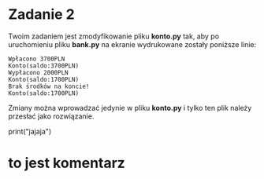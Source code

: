 # Zadanie 2

Twoim zadaniem jest zmodyfikowanie pliku **konto.py** tak, aby po uruchomieniu pliku **bank.py** na ekranie wydrukowane zostały poniższe linie:

```
Wpłacono 3700PLN
Konto(saldo:3700PLN)
Wypłacono 2000PLN
Konto(saldo:1700PLN)
Brak środków na koncie!
Konto(saldo:1700PLN)
```

Zmiany można wprowadzać jedynie w pliku **konto.py** i tylko ten plik należy przesłać jako rozwiązanie.


print("jajaja")

# to jest komentarz